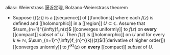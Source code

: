 alias:: Weierstrass 逼近定理, Bolzano-Weierstrass theorem

- Suppose $\{f(z)\}$ is a [[sequence]] of [[functions]] where each $f(z)$ is defined and [[holomorphic]] in a [[region]] $U\subset\mathbb{C}$.  Assume that $\sum_{n=1}^{\infty}f_n(z)$ [[converges uniformly]] to $f(z)$ on **every** [[compact]] *subset* of $U$. 
  Then $f(z)$ is [[holomorphic]] on $U$ and for every $k\in\mathbb{N}$, $\sum_{n=1}^{\infty}f_{n}^{(k)}(z)$([[derivative of higher order]]) [[converges uniormly]] to $f^{(k)}(z)$ on **every** [[compact]] *subset* of $U$.